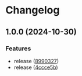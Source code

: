 # Changelog

## 1.0.0 (2024-10-30)


### Features

* release ([8990327](https://github.com/gigerIT/laravel-morphmap-js-generator/commit/8990327d5dac73979a79686eec0fece184de424f))
* release ([4ccce5b](https://github.com/gigerIT/laravel-morphmap-js-generator/commit/4ccce5bac992f6f61343e19433a20d9699e59d0f))
